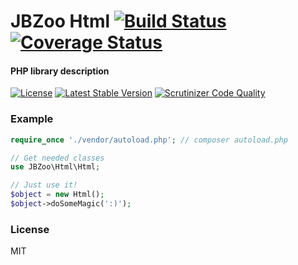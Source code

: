 # JBZoo Html  [![Build Status](https://travis-ci.org/JBZoo/Html.svg?branch=master)](https://travis-ci.org/JBZoo/Html)      [![Coverage Status](https://coveralls.io/repos/JBZoo/Html/badge.svg?branch=master&service=github)](https://coveralls.io/github/JBZoo/Html?branch=master)

#### PHP library description

[![License](https://poser.pugx.org/JBZoo/Html/license)](https://packagist.org/packages/JBZoo/Html)
[![Latest Stable Version](https://poser.pugx.org/JBZoo/Html/v/stable)](https://packagist.org/packages/JBZoo/Html) [![Scrutinizer Code Quality](https://scrutinizer-ci.com/g/JBZoo/Html/badges/quality-score.png?b=master)](https://scrutinizer-ci.com/g/JBZoo/Html/?branch=master)

### Example

```php
require_once './vendor/autoload.php'; // composer autoload.php

// Get needed classes
use JBZoo\Html\Html;

// Just use it!
$object = new Html();
$object->doSomeMagic(':)');
```

### License

MIT
